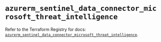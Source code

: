 # `azurerm_sentinel_data_connector_microsoft_threat_intelligence`

Refer to the Terraform Registry for docs: [`azurerm_sentinel_data_connector_microsoft_threat_intelligence`](https://registry.terraform.io/providers/hashicorp/azurerm/4.33.0/docs/resources/sentinel_data_connector_microsoft_threat_intelligence).
